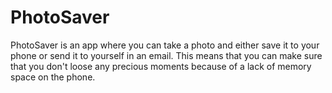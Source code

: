 # PhotoSaver
PhotoSaver is an app where you can take a photo and either save it to your phone or send it to yourself in an email. This means that you can make sure that you don't loose any precious moments because of a lack of memory space on the phone.
